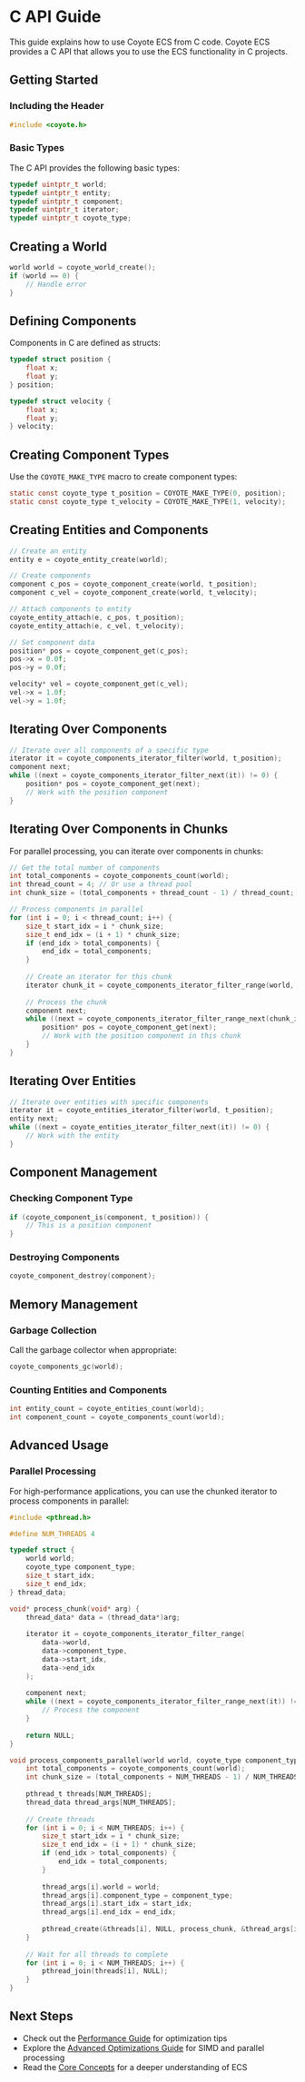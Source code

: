 # C API Guide

This guide explains how to use Coyote ECS from C code. Coyote ECS provides a C API that allows you to use the ECS functionality in C projects.

## Getting Started

### Including the Header

```c
#include <coyote.h>
```

### Basic Types

The C API provides the following basic types:

```c
typedef uintptr_t world;
typedef uintptr_t entity;
typedef uintptr_t component;
typedef uintptr_t iterator;
typedef uintptr_t coyote_type;
```

## Creating a World

```c
world world = coyote_world_create();
if (world == 0) {
    // Handle error
}
```

## Defining Components

Components in C are defined as structs:

```c
typedef struct position {
    float x;
    float y;
} position;

typedef struct velocity {
    float x;
    float y;
} velocity;
```

## Creating Component Types

Use the `COYOTE_MAKE_TYPE` macro to create component types:

```c
static const coyote_type t_position = COYOTE_MAKE_TYPE(0, position);
static const coyote_type t_velocity = COYOTE_MAKE_TYPE(1, velocity);
```

## Creating Entities and Components

```c
// Create an entity
entity e = coyote_entity_create(world);

// Create components
component c_pos = coyote_component_create(world, t_position);
component c_vel = coyote_component_create(world, t_velocity);

// Attach components to entity
coyote_entity_attach(e, c_pos, t_position);
coyote_entity_attach(e, c_vel, t_velocity);

// Set component data
position* pos = coyote_component_get(c_pos);
pos->x = 0.0f;
pos->y = 0.0f;

velocity* vel = coyote_component_get(c_vel);
vel->x = 1.0f;
vel->y = 1.0f;
```

## Iterating Over Components

```c
// Iterate over all components of a specific type
iterator it = coyote_components_iterator_filter(world, t_position);
component next;
while ((next = coyote_components_iterator_filter_next(it)) != 0) {
    position* pos = coyote_component_get(next);
    // Work with the position component
}
```

## Iterating Over Components in Chunks

For parallel processing, you can iterate over components in chunks:

```c
// Get the total number of components
int total_components = coyote_components_count(world);
int thread_count = 4; // Or use a thread pool
int chunk_size = (total_components + thread_count - 1) / thread_count;

// Process components in parallel
for (int i = 0; i < thread_count; i++) {
    size_t start_idx = i * chunk_size;
    size_t end_idx = (i + 1) * chunk_size;
    if (end_idx > total_components) {
        end_idx = total_components;
    }
    
    // Create an iterator for this chunk
    iterator chunk_it = coyote_components_iterator_filter_range(world, t_position, start_idx, end_idx);
    
    // Process the chunk
    component next;
    while ((next = coyote_components_iterator_filter_range_next(chunk_it)) != 0) {
        position* pos = coyote_component_get(next);
        // Work with the position component in this chunk
    }
}
```

## Iterating Over Entities

```c
// Iterate over entities with specific components
iterator it = coyote_entities_iterator_filter(world, t_position);
entity next;
while ((next = coyote_entities_iterator_filter_next(it)) != 0) {
    // Work with the entity
}
```

## Component Management

### Checking Component Type

```c
if (coyote_component_is(component, t_position)) {
    // This is a position component
}
```

### Destroying Components

```c
coyote_component_destroy(component);
```

## Memory Management

### Garbage Collection

Call the garbage collector when appropriate:

```c
coyote_components_gc(world);
```

### Counting Entities and Components

```c
int entity_count = coyote_entities_count(world);
int component_count = coyote_components_count(world);
```

## Advanced Usage

### Parallel Processing

For high-performance applications, you can use the chunked iterator to process components in parallel:

```c
#include <pthread.h>

#define NUM_THREADS 4

typedef struct {
    world world;
    coyote_type component_type;
    size_t start_idx;
    size_t end_idx;
} thread_data;

void* process_chunk(void* arg) {
    thread_data* data = (thread_data*)arg;
    
    iterator it = coyote_components_iterator_filter_range(
        data->world, 
        data->component_type, 
        data->start_idx, 
        data->end_idx
    );
    
    component next;
    while ((next = coyote_components_iterator_filter_range_next(it)) != 0) {
        // Process the component
    }
    
    return NULL;
}

void process_components_parallel(world world, coyote_type component_type) {
    int total_components = coyote_components_count(world);
    int chunk_size = (total_components + NUM_THREADS - 1) / NUM_THREADS;
    
    pthread_t threads[NUM_THREADS];
    thread_data thread_args[NUM_THREADS];
    
    // Create threads
    for (int i = 0; i < NUM_THREADS; i++) {
        size_t start_idx = i * chunk_size;
        size_t end_idx = (i + 1) * chunk_size;
        if (end_idx > total_components) {
            end_idx = total_components;
        }
        
        thread_args[i].world = world;
        thread_args[i].component_type = component_type;
        thread_args[i].start_idx = start_idx;
        thread_args[i].end_idx = end_idx;
        
        pthread_create(&threads[i], NULL, process_chunk, &thread_args[i]);
    }
    
    // Wait for all threads to complete
    for (int i = 0; i < NUM_THREADS; i++) {
        pthread_join(threads[i], NULL);
    }
}
```

## Next Steps

- Check out the [Performance Guide](performance-guide.md) for optimization tips
- Explore the [Advanced Optimizations Guide](advanced-optimizations.md) for SIMD and parallel processing
- Read the [Core Concepts](core-concepts.md) for a deeper understanding of ECS 